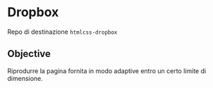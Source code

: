 # Dropbox

Repo di destinazione `htmlcss-dropbox`

## Objective

Riprodurre la pagina fornita in modo adaptive entro un certo limite di dimensione.
